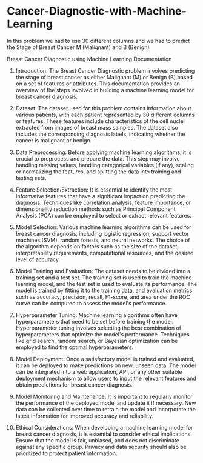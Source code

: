 # Cancer-Diagnostic-with-Machine-Learning
In this problem we had to use 30 different columns and we had to predict the Stage of Breast Cancer M (Malignant) and B (Benign)

Breast Cancer Diagnostic using Machine Learning Documentation

1. Introduction:
   The Breast Cancer Diagnostic problem involves predicting the stage of breast cancer as either Malignant (M) or Benign (B) based on a set of features or attributes. This documentation provides an overview of the steps involved in building a machine learning model for breast cancer diagnosis.

2. Dataset:
   The dataset used for this problem contains information about various patients, with each patient represented by 30 different columns or features. These features include characteristics of the cell nuclei extracted from images of breast mass samples. The dataset also includes the corresponding diagnosis labels, indicating whether the cancer is malignant or benign.

3. Data Preprocessing:
   Before applying machine learning algorithms, it is crucial to preprocess and prepare the data. This step may involve handling missing values, handling categorical variables (if any), scaling or normalizing the features, and splitting the data into training and testing sets.

4. Feature Selection/Extraction:
   It is essential to identify the most informative features that have a significant impact on predicting the diagnosis. Techniques like correlation analysis, feature importance, or dimensionality reduction methods such as Principal Component Analysis (PCA) can be employed to select or extract relevant features.

5. Model Selection:
   Various machine learning algorithms can be used for breast cancer diagnosis, including logistic regression, support vector machines (SVM), random forests, and neural networks. The choice of the algorithm depends on factors such as the size of the dataset, interpretability requirements, computational resources, and the desired level of accuracy.

6. Model Training and Evaluation:
   The dataset needs to be divided into a training set and a test set. The training set is used to train the machine learning model, and the test set is used to evaluate its performance. The model is trained by fitting it to the training data, and evaluation metrics such as accuracy, precision, recall, F1-score, and area under the ROC curve can be computed to assess the model's performance.

7. Hyperparameter Tuning:
   Machine learning algorithms often have hyperparameters that need to be set before training the model. Hyperparameter tuning involves selecting the best combination of hyperparameters that optimize the model's performance. Techniques like grid search, random search, or Bayesian optimization can be employed to find the optimal hyperparameters.

8. Model Deployment:
   Once a satisfactory model is trained and evaluated, it can be deployed to make predictions on new, unseen data. The model can be integrated into a web application, API, or any other suitable deployment mechanism to allow users to input the relevant features and obtain predictions for breast cancer diagnosis.

9. Model Monitoring and Maintenance:
   It is important to regularly monitor the performance of the deployed model and update it if necessary. New data can be collected over time to retrain the model and incorporate the latest information for improved accuracy and reliability.

10. Ethical Considerations:
    When developing a machine learning model for breast cancer diagnosis, it is essential to consider ethical implications. Ensure that the model is fair, unbiased, and does not discriminate against any specific group. Privacy and data security should also be prioritized to protect patient information.
